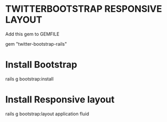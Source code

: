 TWITTERBOOTSTRAP RESPONSIVE LAYOUT
====================================

Add this gem to GEMFILE

gem "twitter-bootstrap-rails"



Install Bootstrap
==================

rails g bootstrap:install



Install Responsive layout
==========================

rails g bootstrap:layout application fluid



